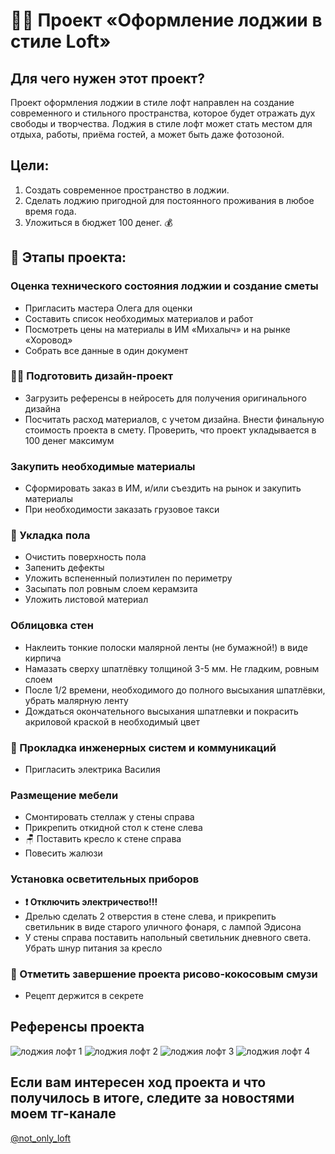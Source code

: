 <h1>👷‍♂️ Проект «Оформление лоджии в стиле Loft»</h1>

<h2>Для чего нужен этот проект?</h2>

Проект оформления лоджии в стиле лофт направлен на создание современного и стильного пространства, которое будет отражать дух свободы и творчества. Лоджия в стиле лофт может стать местом для отдыха, работы, приёма гостей, а может быть даже фотозоной.

<h2>Цели:</h2>

<ol>
  <li>Создать современное пространство в лоджии.</li>
  <li>Сделать лоджию пригодной для постоянного проживания в любое время года.</li>
  <li>Уложиться в бюджет 100 денег. 💰</li>
</ol>


<h2>📝 Этапы проекта:</h2>

<h3>Оценка технического состояния лоджии и создание сметы</h3>

<ul>
  <li>Пригласить мастера Олега для оценки</li>
  <li>Составить список необходимых материалов и работ</li>
  <li>Посмотреть цены на материалы в ИМ «Михалыч» и на рынке «Хоровод»</li>
  <li>Собрать все данные в один документ</li>
</ul>

<h3>👩‍💻 Подготовить дизайн-проект</h3>

<ul>
  <li>Загрузить референсы в нейросеть для получения оригинального дизайна</li>
  <li>Посчитать расход материалов, с учетом дизайна. Внести финальную стоимость проекта в смету. Проверить, что проект укладывается в 100 денег максимум</li>
</ul>

<h3>Закупить необходимые материалы</h3>

<ul>
  <li>Сформировать заказ в ИМ, и/или съездить на рынок и закупить материалы</li>
  <li>При необходимости заказать грузовое такси</li>
</ul>

<h3>🔨 Укладка пола</h3>

<ul>
  <li>Очистить поверхность пола</li>
  <li>Запенить дефекты</li>
  <li>Уложить вспененный полиэтилен по периметру</li>
  <li>Засыпать пол ровным слоем керамзита</li>
  <li>Уложить листовой материал</li>
</ul>

<h3>Облицовка стен</h3>

<ul>
  <li>Наклеить тонкие полоски малярной ленты (не бумажной!) в виде кирпича</li>
  <li>Намазать сверху шпатлёвку толщиной 3-5 мм. Не гладким, ровным слоем</li>
  <li>После 1/2 времени, необходимого до полного высыхания шпатлёвки, убрать малярную ленту</li>
  <li>Дождаться окончательного высыхания шпатлевки и покрасить акриловой краской в необходимый цвет</li>
</ul>

<h3>🔧 Прокладка инженерных систем и коммуникаций</h3>

<ul>
  <li>Пригласить электрика Василия</li>
</ul>

<h3>Размещение мебели</h3>

<ul>
  <li>Смонтировать стеллаж у стены справа</li>
  <li>Прикрепить откидной стол к стене слева</li>
  <li>🪑 Поставить кресло к стене справа</li>
  <li>Повесить жалюзи</li>
</ul>

<h3>Установка осветительных приборов</h3>

<ul>
  <li><b>❗ Отключить электричество!!!</b></font></li>
  <li>Дрелью сделать 2 отверстия в стене слева, и прикрепить светильник в виде старого уличного фонаря, с лампой Эдисона</li>
  <li>У стены справа поставить напольный светильник дневного света. Убрать шнур питания за кресло</li>
</ul>

<h3>🍹 Отметить завершение проекта рисово-кокосовым смузи</h3>

<ul>
  <li>Рецепт держится в секрете</li>
</ul>

<h2>Референсы проекта</h2>

![лоджия лофт 1](https://github.com/user-attachments/assets/caaf13ad-f665-4f0a-8929-e36ea5f86a92) ![лоджия лофт 2](https://github.com/user-attachments/assets/be22d9dc-1540-469b-a2da-c0b6e698f061) ![лоджия лофт 3](https://github.com/user-attachments/assets/a4a6a112-f133-46ca-9026-57931512c7ac) ![лоджия лофт 4](https://github.com/user-attachments/assets/bf3c793f-da5a-4779-9517-295a050c33d1)





<h2>Если вам интересен ход проекта и что получилось в итоге, следите за новостями моем тг-канале</h2>

[@not_only_loft](@not_only_loft)
